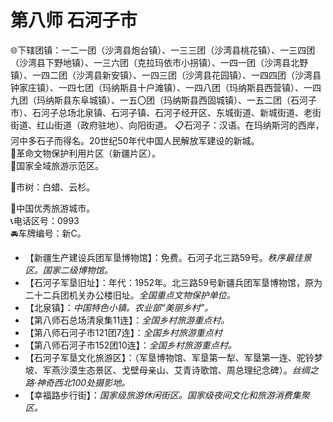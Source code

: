 # 第八师 石河子市  
🌐下辖团镇：一二一团（沙湾县炮台镇）、一三三团（沙湾县桃花镇）、一三四团（沙湾县下野地镇）、一三六团（克拉玛依市小拐镇）、一四一团（沙湾县北野镇）、一四二团（沙湾县新安镇）、一四三团（沙湾县花园镇）、一四四团（沙湾县钟家庄镇）、一四七团（玛纳斯县十户滩镇）、一四八团（玛纳斯县西营镇）、一四九团（玛纳斯县东阜城镇）、一五〇团（玛纳斯县西固城镇）、一五二团（石河子市）、石河子总场北泉镇、石河子镇、石河子经开区、东城街道、新城街道、老街街道、红山街道（政府驻地）、向阳街道。
📋石河子：汉语。在玛纳斯河的西岸，河中多石子而得名。20世纪50年代中国人民解放军建设的新城。  
🚩革命文物保护利用片区（新疆片区）。  
🚩国家全域旅游示范区。  
  
🌳市树：白蜡、云杉。  
  
🏅中国优秀旅游城市。  
📞电话区号：0993  
🚘车牌编号：新C。  

* 【新疆生产建设兵团军垦博物馆】：免费。石河子北三路59号。*秩序最佳景区。国家二级博物馆。*  
* 【石河子军垦旧址】：年代：1952年。北三路59号新疆兵团军垦博物馆，原为二十二兵团机关办公楼旧址。*全国重点文物保护单位。*  
* 【北泉镇】：*中国特色小镇。农业部“美丽乡村”。*  
* 【第八师石总场清泉集11连】：*全国乡村旅游重点村。*  
* 【第八师石河子市121团7连】：*全国乡村旅游重点村*  
* 【第八师石河子市152团10连】：*全国乡村旅游重点村。*  
* 【石河子军垦文化旅游区】：（军垦博物馆、军垦第一犁、军垦第一连、驼铃梦坡、军燕沙漠生态景区、戈壁母亲山、艾青诗歌馆、周总理纪念碑）。*丝绸之路·神奇西北100处摄影地。*  
* 【幸福路步行街】：*国家级旅游休闲街区。国家级夜间文化和旅游消费集聚区。*  
